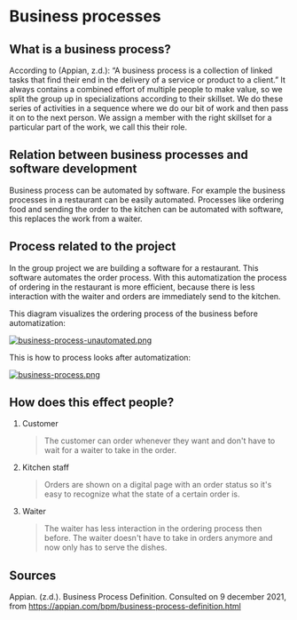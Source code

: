# Business processes

## What is a business process? 
According to (Appian, z.d.): “A business process is a collection of linked tasks that find their end in the delivery of a service or product to a client.” It always contains a combined effort of multiple people to make value, so we split the group up in specializations according to their skillset. We do these series of activities in a sequence where we do our bit of work and then pass it on to the next person. We assign a member with the right skillset for a particular part of the work, we call this their role.


## Relation between business processes and software development
Business process can be automated by software. For example the business processes in a restaurant can be easily automated. Processes like ordering food and sending the order to the kitchen can be automated with software, this replaces the work from a waiter.  

## Process related to the project
In the group project we are building a software for a restaurant. This software automates the order process. With this automatization the process of ordering in the restaurant is more efficient, because there is less interaction with the waiter and orders are immediately send to the kitchen. 

This diagram visualizes the ordering process of the business before automatization:

[![business-process-unautomated.png](https://i.postimg.cc/L6wrVFtK/business-process-unautomated.png)](https://postimg.cc/rKGn8bZQ)


This is how to process looks after automatization: 

[![business-process.png](https://i.postimg.cc/y8wFfFgb/business-process.png)](https://postimg.cc/MnmMHfY7)

## How does this effect people?
1. Customer

   > The customer can order whenever they want and don't have to wait for a waiter to take in the order.
3. Kitchen staff
   
   > Orders are shown on a digital page with an order status so it's easy to recognize what the state of a certain order is.
5. Waiter

   > The waiter has less interaction in the ordering process then before. The waiter doesn't have to take in orders anymore and now only has to serve the dishes.

## Sources
Appian. (z.d.). Business Process Definition. Consulted on 9 december 2021, from https://appian.com/bpm/business-process-definition.html

